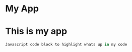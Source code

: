 My App
======



# This is my app

```javascript
Javascript code block to highlight whats up in my code
